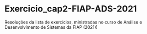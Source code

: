 # Exercicio_cap2-FIAP-ADS-2021
Resoluções da lista de exercícios, ministradas no curso de Análise e Desenvolvimento de Sistemas da FIAP (2021))
